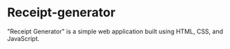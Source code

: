 # Receipt-generator
"Receipt Generator" is a simple web application built using HTML, CSS, and JavaScript. 
